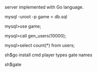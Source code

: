 server implemented with Go language.

mysql -uroot -p game < db.sql

mysql>use game;

mysql>call gen_users(10000);

mysql>select count(*) from users;

sh$go install cmd player types gate names

sh$gate
